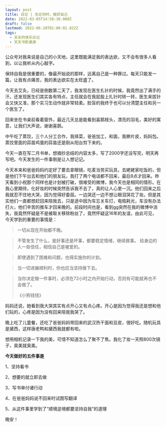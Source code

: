 ```yaml
---
layout: post
title: 日记 | 无论何时，做好自己
date: 2022-03-05T14:58:30.000Z
draft: false
lastmod: 2022-06-28T01:00:02.822Z
tags:
  - 天天的快乐日记
  - 天天书影遨游
---
```


公众号对我来说是自己的小天地，这里既能满足我的表达欲，又不会有很多人看到，以让我听从内心敲字。

保持自我是很重要的，像最开始说的那样，远离自己是一种罪过。每天只能发一篇，让我有点痛苦，我的表达欲实在太旺盛了。

今天去艾灸，已经是倒数第二天了，我发现在医生扎针的时候，我竟然出了满手的汗。还发现医生们其实各有特点，主任就会在我屁股上扎针时转一转，医生来拔针会又快又准，那个实习生动作就非常轻柔。脸盲的我终于也可以分清楚主任和另一个医生了。

回来坐在书桌前看着窗外，最近几天总是能看到喜鹊枝头，漂亮的羽毛，美好的寓意，让我们大声说，谢谢喜鹊。

中午吃了蒸饺，三个人分工合作，我择菜，爸爸加工，和面，我擀片皮，妈妈包。蒸饺里面的蒜苗鸡蛋的蒜苗还是刚从阳台剪下来的。

今天一直在写二月书单，想摘抄总结的内容太多，写了2000字还没写完，明天再写吧。今天发生的一件事倒是让人想记记。

今天本来和爸爸妈妈约定好了要去拿眼镜，吃麦当劳买玩具，去姥姥家吃饭的，但是他们下午出去和他们的朋友玩，我打了两个电话都不回来，最后8点才回来。昨天看到小祝那个同样也是计划被打破，很难受的微博，我今天也是相同的情形。在我心里期待，化好妆的时候突然告诉我不去了，真的让人心里一沉。他们回来之后我就忍不住地大哭，因为觉得好委屈。一边哭还一边不想让眼泪哭花了妆。
​
但是其实他们一直都想赶回来陪我去，只是途中因为车忘关车灯，电瓶耗光，车没有办法打火，他们辛苦的推车才回来晚的。前段时间也是，看到gg突然在我的微博中消失，我竟然怀疑是不是被取关移除粉丝了，竟然怀疑这16年的友谊，由此可见，今天学到的重要的事情是：

> 一切从现在开始都不晚。

> 不管发生了什么，是好事还是坏事，都要稳定情绪，继续做事。
给身边的人一些信任，相信自己是被爱的。

> 即使遇到了困难和问题，也得实施你的计划。 

> 当一切进展顺利时，你也应当坚持做下去。 

> 当你决定做一件事时，必须在72小时之内开始行动，否则有可能就再也不会做了。
> 
> 《小狗钱钱》

妈妈还说，她看到我大哭其实有点开心又有点心疼。开心是因为觉得我还是想和他们玩的，心疼是因为没有回来陪我我哭了。

晚上吃了儿童餐，还吃了爸爸妈妈带回来的武汉热干面和豆皮，很好吃。随机玩具是黛西，这样唐老鸭和黛西我就都有啦。

想用相机记录一下我的美，可惜不知道怎么了聚不了焦。我化了妆一天照800次镜子，臭美就臭美。

**今天做好的五件事是**

1、坚持看书

2、想要的就立即去做

3、写书单付诸行动

4、在爸爸妈妈说不回来时试图写翻译

5、从这件事里学到了“顺境逆境都要坚持自我”的道理

晚安！

